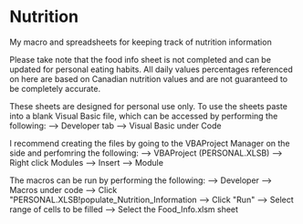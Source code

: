 # Nutrition
My macro and spreadsheets for keeping track of nutrition information

Please take note that the food info sheet is not completed and can be updated for personal eating habits. All daily values percentages referenced on here are based on Canadian nutrition values and are not guaranteed to be completely accurate.

These sheets are designed for personal use only. To use the sheets paste into a blank Visual Basic file, which can be accessed by performing the following:
--> Developer tab
--> Visual Basic under Code

I recommend creating the files by going to the VBAProject Manager on the side and perfomring the following:
--> VBAProject (PERSONAL.XLSB)
--> Right click Modules
--> Insert
--> Module

The macros can be run by performing the following:
--> Developer
--> Macros under code
--> Click "PERSONAL.XLSB!populate_Nutrition_Information
--> Click "Run"
--> Select range of cells to be filled
--> Select the Food_Info.xlsm sheet
